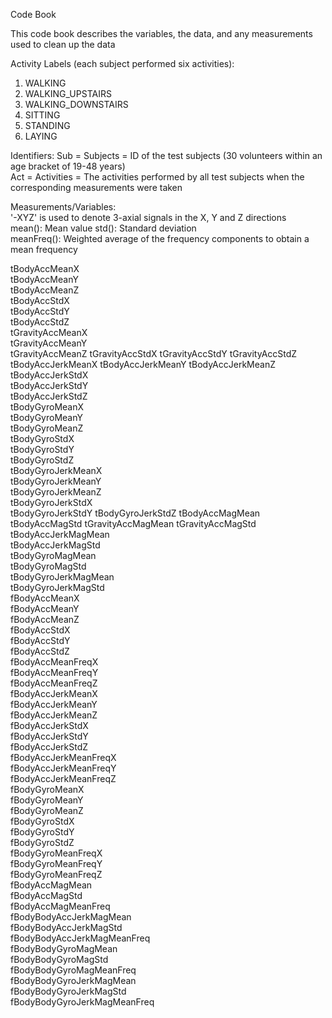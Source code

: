 Code Book

This code book describes the variables, the data, and any measurements used to clean up the data

Activity Labels (each subject performed six activities):                                                                    
1. WALKING                                                                                                                  
2. WALKING_UPSTAIRS                                                                                                         
3. WALKING_DOWNSTAIRS                                                                                                       
4. SITTING
5. STANDING                                                                                                                 
6. LAYING                                                                                                                   

Identifiers:
 Sub = Subjects = ID of the test subjects (30 volunteers within an age bracket of 19-48 years)                                 
 Act = Activities = The activities performed by all test subjects when the corresponding measurements were taken

Measurements/Variables:                                                                                                     
'-XYZ' is used to denote 3-axial signals in the X, Y and Z directions                                                       
mean(): Mean value
std(): Standard deviation                                                                                                   
meanFreq(): Weighted average of the frequency components to obtain a mean frequency

tBodyAccMeanX                                                                                  
tBodyAccMeanY           
tBodyAccMeanZ         
tBodyAccStdX        
tBodyAccStdY       
tBodyAccStdZ                
tGravityAccMeanX               
tGravityAccMeanY        
tGravityAccMeanZ 
tGravityAccStdX 
tGravityAccStdY 
tGravityAccStdZ 
tBodyAccJerkMeanX 
tBodyAccJerkMeanY 
tBodyAccJerkMeanZ 
tBodyAccJerkStdX   
tBodyAccJerkStdY   
tBodyAccJerkStdZ   
tBodyGyroMeanX   
tBodyGyroMeanY   
tBodyGyroMeanZ    
tBodyGyroStdX     
tBodyGyroStdY     
tBodyGyroStdZ       
tBodyGyroJerkMeanX      
tBodyGyroJerkMeanY      
tBodyGyroJerkMeanZ   
tBodyGyroJerkStdX  
tBodyGyroJerkStdY 
tBodyGyroJerkStdZ 
tBodyAccMagMean 
tBodyAccMagStd 
tGravityAccMagMean 
tGravityAccMagStd 
tBodyAccJerkMagMean   
tBodyAccJerkMagStd  
tBodyGyroMagMean  
tBodyGyroMagStd   
tBodyGyroJerkMagMean   
tBodyGyroJerkMagStd   
fBodyAccMeanX   
fBodyAccMeanY   
fBodyAccMeanZ  
fBodyAccStdX  
fBodyAccStdY  
fBodyAccStdZ  
fBodyAccMeanFreqX  
fBodyAccMeanFreqY  
fBodyAccMeanFreqZ  
fBodyAccJerkMeanX  
fBodyAccJerkMeanY  
fBodyAccJerkMeanZ  
fBodyAccJerkStdX  
fBodyAccJerkStdY  
fBodyAccJerkStdZ  
fBodyAccJerkMeanFreqX  
fBodyAccJerkMeanFreqY  
fBodyAccJerkMeanFreqZ  
fBodyGyroMeanX  
fBodyGyroMeanY  
fBodyGyroMeanZ  
fBodyGyroStdX  
fBodyGyroStdY  
fBodyGyroStdZ  
fBodyGyroMeanFreqX  
fBodyGyroMeanFreqY  
fBodyGyroMeanFreqZ  
fBodyAccMagMean  
fBodyAccMagStd  
fBodyAccMagMeanFreq  
fBodyBodyAccJerkMagMean  
fBodyBodyAccJerkMagStd  
fBodyBodyAccJerkMagMeanFreq  
fBodyBodyGyroMagMean  
fBodyBodyGyroMagStd  
fBodyBodyGyroMagMeanFreq  
fBodyBodyGyroJerkMagMean  
fBodyBodyGyroJerkMagStd  
fBodyBodyGyroJerkMagMeanFreq  
